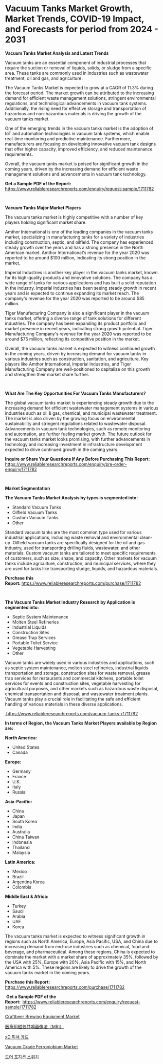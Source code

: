 <p><h1>Vacuum Tanks Market Growth, Market Trends, COVID-19 Impact, and Forecasts for period from 2024 - 2031</h1></p><p><strong>Vacuum Tanks Market Analysis and Latest Trends</strong></p>
<p><p>Vacuum tanks are an essential component of industrial processes that require the suction or removal of liquids, solids, or sludge from a specific area. These tanks are commonly used in industries such as wastewater treatment, oil and gas, and agriculture.</p><p>The Vacuum Tanks Market is expected to grow at a CAGR of 11.3% during the forecast period. The market growth can be attributed to the increasing demand for efficient waste management solutions, stringent environmental regulations, and technological advancements in vacuum tank systems. Additionally, the rising need for effective storage and transportation of hazardous and non-hazardous materials is driving the growth of the vacuum tanks market.</p><p>One of the emerging trends in the vacuum tanks market is the adoption of IoT and automation technologies in vacuum tank systems, which enable real-time monitoring and predictive maintenance. Furthermore, manufacturers are focusing on developing innovative vacuum tank designs that offer higher capacity, improved efficiency, and reduced maintenance requirements.</p><p>Overall, the vacuum tanks market is poised for significant growth in the coming years, driven by the increasing demand for efficient waste management solutions and advancements in vacuum tank technology.</p></p>
<p><strong>Get a Sample PDF of the Report:&nbsp;</strong> <a href="https://www.reliableresearchreports.com/enquiry/request-sample/1711782">https://www.reliableresearchreports.com/enquiry/request-sample/1711782</a></p>
<p>&nbsp;</p>
<p><strong>Vacuum Tanks Major Market Players</strong></p>
<p><p>The vacuum tanks market is highly competitive with a number of key players holding significant market share. </p><p>Amthor International is one of the leading companies in the vacuum tanks market, specializing in manufacturing tanks for a variety of industries including construction, septic, and oilfield. The company has experienced steady growth over the years and has a strong presence in the North American market. Amthor International's revenue for the year 2020 was reported to be around $100 million, indicating its strong position in the market.</p><p>Imperial Industries is another key player in the vacuum tanks market, known for its high-quality products and innovative solutions. The company has a wide range of tanks for various applications and has built a solid reputation in the industry. Imperial Industries has been seeing steady growth in recent years and is expected to continue expanding its market reach. The company's revenue for the year 2020 was reported to be around $85 million.</p><p>Tiger Manufacturing Company is also a significant player in the vacuum tanks market, offering a diverse range of tank solutions for different industries. The company has been expanding its product portfolio and market presence in recent years, indicating strong growth potential. Tiger Manufacturing Company's revenue for the year 2020 was reported to be around $75 million, reflecting its competitive position in the market.</p><p>Overall, the vacuum tanks market is expected to witness continued growth in the coming years, driven by increasing demand for vacuum tanks in various industries such as construction, sanitation, and agriculture. Key players like Amthor International, Imperial Industries, and Tiger Manufacturing Company are well-positioned to capitalize on this growth and strengthen their market share further.</p></p>
<p>&nbsp;</p>
<p><strong>What Are The Key Opportunities For Vacuum Tanks Manufacturers?</strong></p>
<p><p>The global vacuum tanks market is experiencing steady growth due to the increasing demand for efficient wastewater management systems in various industries such as oil & gas, chemical, and municipal wastewater treatment. The market is also driven by the growing focus on environmental sustainability and stringent regulations related to wastewater disposal. Advancements in vacuum tank technologies, such as remote monitoring and automation, are further fueling market growth. The future outlook for the vacuum tanks market looks promising, with further advancements in technology and increasing investment in infrastructure development expected to drive continued growth in the coming years.</p></p>
<p><strong>Inquire or Share Your Questions If Any Before Purchasing This Report:</strong> <a href="https://www.reliableresearchreports.com/enquiry/pre-order-enquiry/1711782">https://www.reliableresearchreports.com/enquiry/pre-order-enquiry/1711782</a></p>
<p>&nbsp;</p>
<p><strong>Market Segmentation</strong></p>
<p><strong>The Vacuum Tanks Market Analysis by types is segmented into:</strong></p>
<p><ul><li>Standard Vacuum Tanks</li><li>Oilfield Vacuum Tanks</li><li>Custom Vacuum Tanks</li><li>Other</li></ul></p>
<p><p>Standard vacuum tanks are the most common type used for various industrial applications, including waste removal and environmental clean-up. Oilfield vacuum tanks are specifically designed for the oil and gas industry, used for transporting drilling fluids, wastewater, and other materials. Custom vacuum tanks are tailored to meet specific requirements of customers, such as size, shape, and capacity. Other markets for vacuum tanks include agriculture, construction, and municipal services, where they are used for tasks like transporting sludge, liquids, and hazardous materials.</p></p>
<p><strong>Purchase this Report:&nbsp;</strong><a href="https://www.reliableresearchreports.com/purchase/1711782">https://www.reliableresearchreports.com/purchase/1711782</a></p>
<p>&nbsp;</p>
<p><strong>The Vacuum Tanks Market Industry Research by Application is segmented into:</strong></p>
<p><ul><li>Septic System Maintenance</li><li>Molten Steel Refineries</li><li>Industrial Liquids</li><li>Construction Sites</li><li>Grease Trap Services</li><li>Portable Toilet Service</li><li>Vegetable Harvesting</li><li>Other</li></ul></p>
<p><p>Vacuum tanks are widely used in various industries and applications, such as septic system maintenance, molten steel refineries, industrial liquids transportation and storage, construction sites for waste removal, grease trap services for restaurants and commercial kitchens, portable toilet services for events and construction sites, vegetable harvesting for agricultural purposes, and other markets such as hazardous waste disposal, chemical transportation and disposal, and wastewater treatment plants. Vacuum tanks play a crucial role in facilitating the safe and efficient handling of various materials in these diverse applications.</p></p>
<p><a href="https://www.reliableresearchreports.com/vacuum-tanks-r1711782">&nbsp;https://www.reliableresearchreports.com/vacuum-tanks-r1711782</a></p>
<p><strong>In terms of Region, the Vacuum Tanks Market Players available by Region are:</strong></p>
<p>
    <p> <strong> North America: </strong>
        <ul>
            <li>United States</li>
            <li>Canada</li>
        </ul>
        </p> 
    <p> <strong> Europe: </strong>
        <ul>
            <li>Germany</li>
            <li>France</li>
            <li>U.K.</li>
            <li>Italy</li>
            <li>Russia</li>
        </ul>
        </p> 
    <p> <strong> Asia-Pacific: </strong>
        <ul>
            <li>China</li>
            <li>Japan</li>
            <li>South Korea</li>
            <li>India</li>
            <li>Australia</li>
            <li>China Taiwan</li>
            <li>Indonesia</li>
            <li>Thailand</li>
            <li>Malaysia</li>
        </ul>
        </p> 
    <p> <strong> Latin America: </strong>
        <ul>
            <li>Mexico</li>
            <li>Brazil</li>
            <li>Argentina Korea</li>
            <li>Colombia</li>
        </ul>
        </p> 
    <p> <strong> Middle East & Africa: </strong>
        <ul>
            <li>Turkey</li>
            <li>Saudi</li>
            <li>Arabia</li>
            <li>UAE</li>
            <li>Korea</li>
        </ul>
    </p>
    </p>
<p><p>The vacuum tanks market is expected to witness significant growth in regions such as North America, Europe, Asia Pacific, USA, and China due to increasing demand from end-use industries such as chemical, food and beverage, and pharmaceutical. Among these regions, China is expected to dominate the market with a market share of approximately 35%, followed by the USA with 25%, Europe with 20%, Asia Pacific with 15%, and North America with 5%. These regions are likely to drive the growth of the vacuum tanks market in the coming years.</p></p>
<p><strong>Purchase this Report: </strong><a href="https://www.reliableresearchreports.com/purchase/1711782">https://www.reliableresearchreports.com/purchase/1711782</a></p>
<p>&nbsp;<strong>Get a Sample PDF of the Report:&nbsp;&nbsp;</strong><a href="https://www.reliableresearchreports.com/enquiry/request-sample/1711782">https://www.reliableresearchreports.com/enquiry/request-sample/1711782</a></p>
<p><strong></strong></p>
<p><p><a href="https://github.com/mancsybtousav/Market-Research-Report-List-2/blob/main/craftbeer-brewing-equipment-market.md">Craftbeer Brewing Equipment Market</a></p><p><a href="https://github.com/hwbcz413288296/Market-Research-Report-List-2/blob/main/1733706127003.md">医療用磁気共鳴画像法（MRI）</a></p><p><a href="https://github.com/kimvicki3212024/Market-Research-Report-List-1/blob/main/8826747123679.md">xD 픽쳐 카드</a></p><p><a href="https://github.com/maudAbbott7/Market-Research-Report-List-1/blob/main/vacuum-grade-ferroniobium-market.md">Vacuum Grade Ferroniobium Market</a></p><p><a href="https://github.com/marufmohassin05/Market-Research-Report-List-1/blob/main/1922186123680.md">도어 포지션 스위치</a></p></p>
